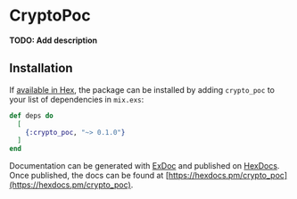 # CryptoPoc

**TODO: Add description**

## Installation

If [available in Hex](https://hex.pm/docs/publish), the package can be installed
by adding `crypto_poc` to your list of dependencies in `mix.exs`:

```elixir
def deps do
  [
    {:crypto_poc, "~> 0.1.0"}
  ]
end
```

Documentation can be generated with [ExDoc](https://github.com/elixir-lang/ex_doc)
and published on [HexDocs](https://hexdocs.pm). Once published, the docs can
be found at [https://hexdocs.pm/crypto_poc](https://hexdocs.pm/crypto_poc).

